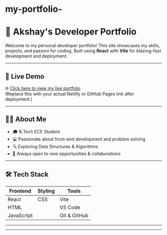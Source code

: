 # my-portfolio-
# 💼 Akshay's Developer Portfolio

Welcome to my personal developer portfolio! This site showcases my skills, projects, and passion for coding. Built using **React** with **Vite** for blazing-fast development and deployment.

---

## 🚀 Live Demo

🌐 [Click here to view my live portfolio](https://spiffy-palmier-e5ffae.netlify.app/)  
(Replace this with your actual Netlify or GitHub Pages link after deployment.)

---

## 👨‍💻 About Me

- 🎓 B.Tech ECE Student
- 💻 Passionate about front-end development and problem solving
- 🔍 Exploring Data Structures & Algorithms
- 🤝 Always open to new opportunities & collaborations

---

## 🛠️ Tech Stack

| Frontend | Styling | Tools  |
|----------|---------|--------|
| React    | CSS     | Vite   |
| HTML     |         | VS Code |
| JavaScript |       | Git & GitHub |

---





---



